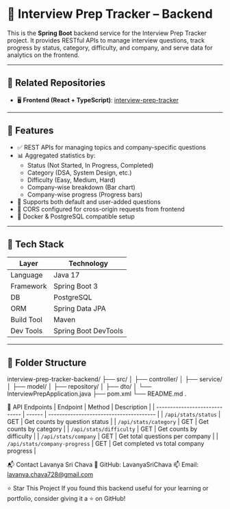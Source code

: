 # 🔧 Interview Prep Tracker – Backend

This is the **Spring Boot** backend service for the Interview Prep Tracker project. It provides RESTful APIs to manage interview questions, track progress by status, category, difficulty, and company, and serve data for analytics on the frontend.

---

## 🔗 Related Repositories

- 🖥️ **Frontend (React + TypeScript)**: [interview-prep-tracker](https://github.com/LavanyaSriChava/interview-prep-tracker)

---

## 🚀 Features

- ✅ REST APIs for managing topics and company-specific questions
- 📊 Aggregated statistics by:
  - Status (Not Started, In Progress, Completed)
  - Category (DSA, System Design, etc.)
  - Difficulty (Easy, Medium, Hard)
  - Company-wise breakdown (Bar chart)
  - Company-wise progress (Progress bars)
- 🧠 Supports both default and user-added questions
- 🔐 CORS configured for cross-origin requests from frontend
- 🔄 Docker & PostgreSQL compatible setup

---

## 🧰 Tech Stack

| Layer        | Technology        |
|--------------|-------------------|
| Language     | Java 17           |
| Framework    | Spring Boot 3     |
| DB           | PostgreSQL        |
| ORM          | Spring Data JPA   |
| Build Tool   | Maven             |
| Dev Tools    | Spring Boot DevTools |

---

## 📂 Folder Structure
interview-prep-tracker-backend/
├── src/
│ ├── controller/
│ ├── service/
│ ├── model/
│ ├── repository/
│ ├── dto/
│ └── InterviewPrepApplication.java
├── pom.xml
└── README.md
.

📡 API Endpoints
| Endpoint                      | Method | Description                             |
| ----------------------------- | ------ | --------------------------------------- |
| `/api/stats/status`           | GET    | Get counts by question status           |
| `/api/stats/category`         | GET    | Get counts by category                  |
| `/api/stats/difficulty`       | GET    | Get counts by difficulty                |
| `/api/stats/company`          | GET    | Get total questions per company         |
| `/api/stats/company-progress` | GET    | Get completed vs total company progress |



📬 Contact
Lavanya Sri Chava
🔗 GitHub: LavanyaSriChava
📫 Email: lavanya.chava728@gmail.com 

⭐ Star This Project
If you found this backend useful for your learning or portfolio, consider giving it a ⭐ on GitHub!



